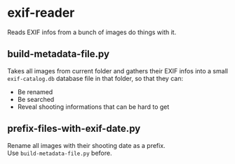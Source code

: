 # exif-reader

Reads EXIF infos from a bunch of images do things with it.

## build-metadata-file.py
Takes all images from current folder and gathers their EXIF infos into a small `exif-catalog.db` database file in that folder, so that they can:
- Be renamed
- Be searched
- Reveal shooting informations that can be hard to get

## prefix-files-with-exif-date.py
Rename all images with their shooting date as a prefix.\
Use `build-metadata-file.py` before.
